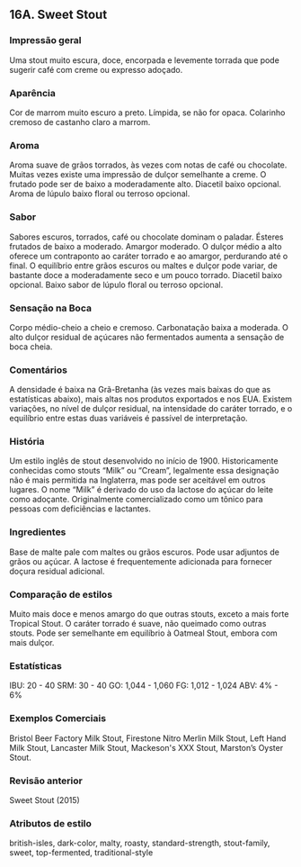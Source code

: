 ## 16A. Sweet Stout

### Impressão geral

Uma stout muito escura, doce, encorpada e levemente torrada que pode sugerir café com creme ou expresso adoçado.

### Aparência

Cor de marrom muito escuro a preto. Límpida, se não for opaca. Colarinho cremoso de castanho claro a marrom.

### Aroma

Aroma suave de grãos torrados, às vezes com notas de café ou chocolate. Muitas vezes existe uma impressão de dulçor semelhante a creme. O frutado pode ser de baixo a moderadamente alto. Diacetil baixo opcional. Aroma de lúpulo baixo floral ou terroso opcional.

### Sabor

Sabores escuros, torrados, café ou chocolate dominam o paladar. Ésteres frutados de baixo a moderado. Amargor moderado. O dulçor médio a alto oferece um contraponto ao caráter torrado e ao amargor, perdurando até o final. O equilíbrio entre grãos escuros ou maltes e dulçor pode variar, de bastante doce a moderadamente seco e um pouco torrado. Diacetil baixo opcional. Baixo sabor de lúpulo floral ou terroso opcional.

### Sensação na Boca

Corpo médio-cheio a cheio e cremoso. Carbonatação baixa a moderada. O alto dulçor residual de açúcares não fermentados aumenta a sensação de boca cheia.

### Comentários

A densidade é baixa na Grã-Bretanha (às vezes mais baixas do que as estatísticas abaixo), mais altas nos produtos exportados e nos EUA. Existem variações, no nível de dulçor residual, na intensidade do caráter torrado, e o equilíbrio entre estas duas variáveis é passível de interpretação.

### História

Um estilo inglês de stout desenvolvido no início de 1900. Historicamente conhecidas como stouts “Milk” ou “Cream”, legalmente essa designação não é mais permitida na Inglaterra, mas pode ser aceitável em outros lugares. O nome “Milk” é derivado do uso da lactose do açúcar do leite como adoçante. Originalmente comercializado como um tônico para pessoas com deficiências e lactantes.

### Ingredientes

Base de malte pale com maltes ou grãos escuros. Pode usar adjuntos de grãos ou açúcar. A lactose é frequentemente adicionada para fornecer doçura residual adicional.

### Comparação de estilos

Muito mais doce e menos amargo do que outras stouts, exceto a mais forte Tropical Stout. O caráter torrado é suave, não queimado como outras stouts. Pode ser semelhante em equilíbrio à Oatmeal Stout, embora com mais dulçor.

### Estatísticas

IBU: 20 - 40 SRM: 30 - 40 GO: 1,044 - 1,060 FG: 1,012 - 1,024 ABV: 4% - 6%

### Exemplos Comerciais

Bristol Beer Factory Milk Stout, Firestone Nitro Merlin Milk Stout, Left Hand Milk Stout, Lancaster Milk Stout, Mackeson's XXX Stout, Marston’s Oyster Stout.

### Revisão anterior

Sweet Stout (2015)

### Atributos de estilo

british-isles, dark-color, malty, roasty, standard-strength, stout-family, sweet, top-fermented, traditional-style
